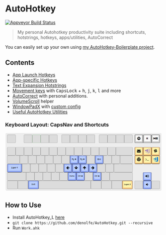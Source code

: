 # AutoHotkey

<a href="https://ci.appveyor.com/project/denolfe/autohotkey"><img src="https://ci.appveyor.com/api/projects/status/github/denolfe/Autohotkey?svg=true" alt="Appveyor Build Status"></a>

> My personal Autohotkey productivity suite including shortcuts, hotstrings, hotkeys, apps/utilities, AutoCorrect

You can easily set up your own using [my AutoHotkey-Boilerplate project](https://github.com/denolfe/AutoHotkey-Boilerplate).

## Contents

* [App Launch Hotkeys](Core/Shortcuts.ahk)
* [App-specific Hotkeys](AppSpecific)
* [Text Expansion Hotstrings](Core/Hotstrings.ahk)
* [Movement keys](Core/CapsNav.ahk) with <kbd>CapsLock</kbd> + <kbd>h</kbd>, <kbd>j</kbd>, <kbd>k</kbd>, <kbd>l</kbd> and more
* [AutoCorrect](Core/AutoCorrect.ahk) with personal additions.
* [VolumeScroll](https://github.com/denolfe/VolumeScroll) helper
* [WindowPadX](https://github.com/hoppfrosch/WindowPadX) with [custom config](WindowPadX.Custom.ini)
* [Useful AutoHotkey Utilities](Utilities)

### Keyboard Layout: CapsNav and Shortcuts

![Image](layout.png)

## How to Use

* Install AutoHotkey_L [here](http://l.autohotkey.net/)
* `git clone https://github.com/denolfe/AutoHotkey.git --recursive`
* Run `Work.ahk`
